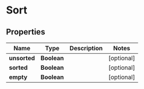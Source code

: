 

# Sort


## Properties

| Name | Type | Description | Notes |
|------------ | ------------- | ------------- | -------------|
|**unsorted** | **Boolean** |  |  [optional] |
|**sorted** | **Boolean** |  |  [optional] |
|**empty** | **Boolean** |  |  [optional] |



